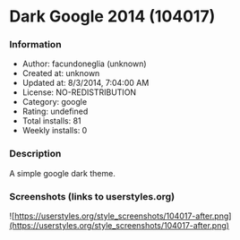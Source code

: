 # Dark Google 2014 (104017)

### Information
- Author: facundoneglia (unknown)
- Created at: unknown
- Updated at: 8/3/2014, 7:04:00 AM
- License: NO-REDISTRIBUTION
- Category: google
- Rating: undefined
- Total installs: 81
- Weekly installs: 0


### Description
A simple google dark theme.


### Screenshots (links to userstyles.org)
![https://userstyles.org/style_screenshots/104017-after.png](https://userstyles.org/style_screenshots/104017-after.png)


